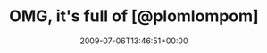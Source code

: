 ---
retweeted: false
source: <a href="http://twitter.com" rel="nofollow">Twitter Web Client</a>
entities:
  hashtags: []
  symbols: []
  user_mentions:
  - name: "@plom@fedi.plomlompom.com"
    screen_name: plomlompom
    indices:
    - '18'
    - '29'
    id_str: '7941582'
    id: '7941582'
  urls: []
display_text_range:
- '0'
- '30'
favorite_count: '0'
id_str: '2496972144'
truncated: false
retweet_count: '0'
id: '2496972144'
created_at: Mon Jul 06 13:46:51 +0000 2009
favorited: false
full_text: OMG, it's full of [@plomlompom](https://twitter.com/plomlompom)!
lang: en
tags:
- pesos:twitter
date: '2009-07-06T13:46:51+00:00'
src: https://twitter.com/bascht/status/2496972144
original_url: https://twitter.com/bascht/status/2496972144
type: twitter_tweet
text: OMG, it's full of [@plomlompom](https://twitter.com/plomlompom)!
title: OMG, it's full of [@plomlompom]

---